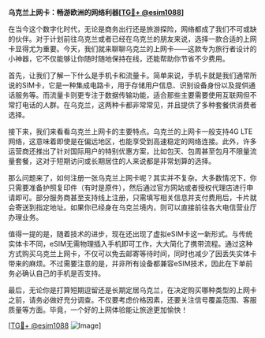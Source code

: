 **乌克兰上网卡：畅游欧洲的网络利器[[TG💪+ @esim1088](https://t.me/s/esim1088)]**

在当今这个数字化时代，无论是商务出行还是旅游探险，网络都成了我们不可或缺的伙伴。对于计划前往乌克兰或者已经在乌克兰的朋友来说，选择一款合适的上网卡显得尤为重要。今天，我们就来聊聊乌克兰的上网卡——这款专为旅行者设计的小神器，它不仅能够让你随时随地保持在线，还能帮助你节省不少费用。

首先，让我们了解一下什么是手机卡和流量卡。简单来说，手机卡就是我们通常所说的SIM卡，它是一种集成电路卡，用于存储用户信息、识别设备身份以及提供通话服务等。而流量卡则更专注于数据传输功能，适合那些主要需要使用互联网但不常打电话的人群。在乌克兰，这两种卡都非常常见，并且提供了多种套餐供消费者选择。

接下来，我们来看看乌克兰上网卡的主要特点。乌克兰的上网卡一般支持4G LTE网络，这意味着即使是在偏远地区，也能享受到高速稳定的网络连接。此外，许多运营商还推出了针对国际用户的特别优惠方案，比如包天、包周甚至包月不限量流量套餐，这对于短期访问或长期居住的人来说都是非常划算的选择。

那么问题来了，如何注册一张乌克兰上网卡呢？其实并不复杂。大多数情况下，你只需要准备护照复印件（有时是原件），然后通过官方网站或者授权代理店进行申请即可。部分服务商甚至支持线上注册，只需填写相关信息并支付费用后，卡片就会寄送到指定地址。如果你已经身在乌克兰境内，则可以直接前往各大电信营业厅办理业务。

值得一提的是，随着技术的进步，现在还出现了虚拟eSIM卡这一新形式。与传统实体卡不同，eSIM无需物理插入手机即可工作，大大简化了携带流程。通过这种方式购买乌克兰上网卡，不仅可以免去邮寄等待时间，同时也减少了因丢失实体卡带来的麻烦。不过需要注意的是，并非所有设备都兼容eSIM技术，因此在下单前务必确认自己的手机是否支持。

最后，无论你是打算短期逗留还是长期定居乌克兰，在决定购买哪种类型的上网卡之前，请务必做好充分调查。不仅要考虑价格因素，还要关注信号覆盖范围、客服质量等方面。毕竟，一个好的上网体验能让旅途更加愉快！

[[TG💪+ @esim1088](https://t.me/s/esim1088) ![Image](https://i.postimg.cc/4NQfJmqS/Snipaste-2025-05-13-00-14-12.png)]